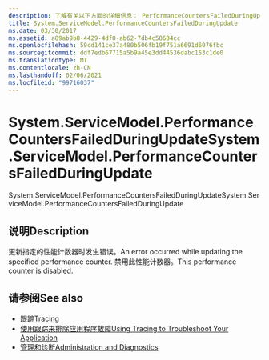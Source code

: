 ```yaml
---
description: 了解有关以下方面的详细信息： PerformanceCountersFailedDuringUpdate
title: System.ServiceModel.PerformanceCountersFailedDuringUpdate
ms.date: 03/30/2017
ms.assetid: a89ab9b8-4429-4df0-ab62-7db4c58684cc
ms.openlocfilehash: 59cd141ce37a480b506fb19f751a6691d6076fbc
ms.sourcegitcommit: ddf7edb67715a5b9a45e3dd44536dabc153c1de0
ms.translationtype: MT
ms.contentlocale: zh-CN
ms.lasthandoff: 02/06/2021
ms.locfileid: "99716037"
---
```

# <a name="systemservicemodelperformancecountersfailedduringupdate"></a><span data-ttu-id="d356c-103">System.ServiceModel.PerformanceCountersFailedDuringUpdate</span><span class="sxs-lookup"><span data-stu-id="d356c-103">System.ServiceModel.PerformanceCountersFailedDuringUpdate</span></span>

<span data-ttu-id="d356c-104">System.ServiceModel.PerformanceCountersFailedDuringUpdate</span><span class="sxs-lookup"><span data-stu-id="d356c-104">System.ServiceModel.PerformanceCountersFailedDuringUpdate</span></span>  
  
## <a name="description"></a><span data-ttu-id="d356c-105">说明</span><span class="sxs-lookup"><span data-stu-id="d356c-105">Description</span></span>  

 <span data-ttu-id="d356c-106">更新指定的性能计数器时发生错误。</span><span class="sxs-lookup"><span data-stu-id="d356c-106">An error occurred while updating the specified performance counter.</span></span> <span data-ttu-id="d356c-107">禁用此性能计数器。</span><span class="sxs-lookup"><span data-stu-id="d356c-107">This performance counter is disabled.</span></span>  
  
## <a name="see-also"></a><span data-ttu-id="d356c-108">请参阅</span><span class="sxs-lookup"><span data-stu-id="d356c-108">See also</span></span>

- [<span data-ttu-id="d356c-109">跟踪</span><span class="sxs-lookup"><span data-stu-id="d356c-109">Tracing</span></span>](index.md)
- [<span data-ttu-id="d356c-110">使用跟踪来排除应用程序故障</span><span class="sxs-lookup"><span data-stu-id="d356c-110">Using Tracing to Troubleshoot Your Application</span></span>](using-tracing-to-troubleshoot-your-application.md)
- [<span data-ttu-id="d356c-111">管理和诊断</span><span class="sxs-lookup"><span data-stu-id="d356c-111">Administration and Diagnostics</span></span>](../index.md)
